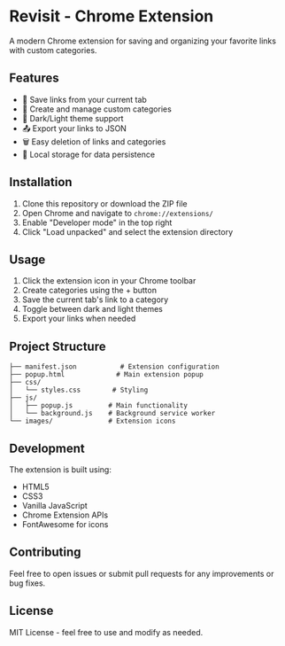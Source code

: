 # Revisit - Chrome Extension

A modern Chrome extension for saving and organizing your favorite links with custom categories.

## Features

- 🔖 Save links from your current tab
- 📁 Create and manage custom categories
- 🎨 Dark/Light theme support
- 📤 Export your links to JSON
- 🗑️ Easy deletion of links and categories
- 💾 Local storage for data persistence

## Installation

1. Clone this repository or download the ZIP file
2. Open Chrome and navigate to `chrome://extensions/`
3. Enable "Developer mode" in the top right
4. Click "Load unpacked" and select the extension directory

## Usage

1. Click the extension icon in your Chrome toolbar
2. Create categories using the + button
3. Save the current tab's link to a category
4. Toggle between dark and light themes
5. Export your links when needed

## Project Structure

```
├── manifest.json           # Extension configuration
├── popup.html             # Main extension popup
├── css/
│   └── styles.css        # Styling
├── js/
│   ├── popup.js         # Main functionality
│   └── background.js    # Background service worker
└── images/              # Extension icons
```

## Development

The extension is built using:
- HTML5
- CSS3
- Vanilla JavaScript
- Chrome Extension APIs
- FontAwesome for icons

## Contributing

Feel free to open issues or submit pull requests for any improvements or bug fixes.

## License

MIT License - feel free to use and modify as needed.
